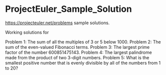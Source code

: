 ProjectEuler_Sample_Solution
============================

https://projecteuler.net/problems sample solutions.

Working solutions for

Problem 1:
          The sum of all the multiples of 3 or 5 below 1000.
Problem 2:
          The sum of the even-valued Fibonacci terms.
Problem 3:
          The largest prime factor of the number 600851475143.
Problem 4:
          The largest palindrome made from the product of two 3-digit numbers.
Problem 5:
          What is the smallest positive number that is evenly divisible by all of the numbers from 1 to 20?
